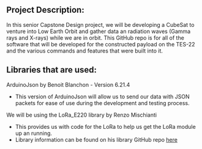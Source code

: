 **Project Description:**
---
In this senior Capstone Design project, we will be developing a CubeSat to venture into Low Earth Orbit and gather data an radiation waves 
(Gamma rays and X-rays) while we are in orbit. This GitHub repo is for all of the software that will be developed for the constructed payload 
on the TES-22 and the various commands and features that were built into it.

**Libraries that are used:**
---
ArduinoJson by Benoit Blanchon - Version 6.21.4
  - This version of ArduinoJson will allow us to send our data with JSON packets for ease of use during the development and testing process.

We will be using the LoRa_E220 library by Renzo Mischianti 
  - This provides us with code for the LoRa to help us get the LoRa module up an running.
  - Library information can be found on his library GitHub repo [here](https://github.com/xreef/EByte_LoRa_E220_Series_Library?tab=readme-ov-file)
